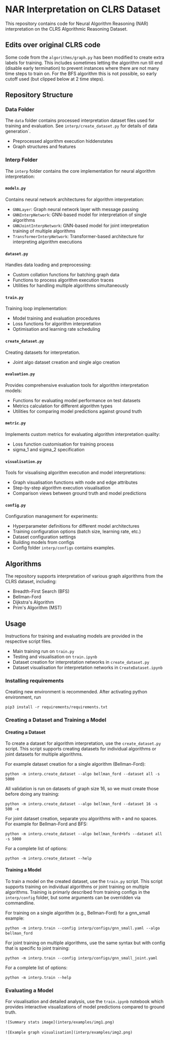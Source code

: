# NAR Interpretation on CLRS Dataset

This repository contains code for Neural Algorithm Reasoning (NAR) interpretation on the CLRS Algorithmic Reasoning Dataset.

## Edits over original CLRS code
Some code from the `algorithms/graph.py` has been modified to create extra labels for training. This includes sometimes letting the algorithm run till end (disable early termination) to prevent instances where there are not many time steps to train on. For the BFS algorithm this is not possible, so early cutoff used (but clipped below at 2 time steps).

## Repository Structure

### Data Folder
The `data` folder contains processed interpretation dataset files used for training and evaluation. See `interp/create_dataset.py` for details of data generation`.
- Preprocessed algorithm execution hiddenstates
- Graph structures and features

### Interp Folder
The `interp` folder contains the core implementation for neural algorithm interpretation:

#### `models.py`
Contains neural network architectures for algorithm interpretation:
- `GNNLayer`: Graph neural network layer with message passing
- `GNNInterpNetwork`: GNN-based model for interpretation of single algorithms
- `GNNJointInterpNetwork`: GNN-based model for joint interpretation training of multiple algorithms
- `TransformerInterpNetwork`: Transformer-based architecture for interpreting algorithm executions

#### `dataset.py`
Handles data loading and preprocessing:
- Custom collation functions for batching graph data
- Functions to process algorithm execution traces
- Utilities for handling multiple algorithms simultaneously

#### `train.py`
Training loop implementation:
- Model training and evaluation procedures
- Loss functions for algorithm interpretation
- Optimisation and learning rate scheduling

#### `create_dataset.py`
Creating datasets for interpretation.
- Joint algo dataset creation and single algo creation

#### `evaluation.py`
Provides comprehensive evaluation tools for algorithm interpretation models:
- Functions for evaluating model performance on test datasets
- Metrics calculation for different algorithm types
- Utilities for comparing model predictions against ground truth

#### `metric.py`
Implements custom metrics for evaluating algorithm interpretation quality:
- Loss function customisation for training process
- sigma_1 and sigma_2 specification

#### `visualisation.py`
Tools for visualising algorithm execution and model interpretations:
- Graph visualisation functions with node and edge attributes
- Step-by-step algorithm execution visualisation
- Comparison views between ground truth and model predictions

#### `config.py`
Configuration management for experiments:
- Hyperparameter definitions for different model architectures
- Training configuration options (batch size, learning rate, etc.)
- Dataset configuration settings
- Building models from configs
- Config folder `interp/configs` contains examples.


## Algorithms
The repository supports interpretation of various graph algorithms from the CLRS dataset, including:
- Breadth-First Search (BFS)
- Bellman-Ford
- Dijkstra's Algorithm
- Prim's Algorithm (MST)

## Usage
Instructions for training and evaluating models are provided in the respective script files. 
- Main training run on `train.py`
- Testing and visualisation on `train.ipynb`
- Dataset creation for interpretation networks in `create_dataset.py`
- Dataset visualisation for interpretation networks in `CreateDataset.ipynb`

### Installing requirements
Creating new environment is recommended. After activating python environment, run

    pip3 install -r requirements/requirements.txt

### Creating a Dataset and Training a Model

#### Creating a Dataset

To create a dataset for algorithm interpretation, use the `create_dataset.py` script. This script supports creating datasets for individual algorithms or joint datasets for multiple algorithms.

For example dataset creation for a single algorithm (Bellman-Ford):

    python -m interp.create_dataset --algo bellman_ford --dataset all -s 5000

All validation is run on datasets of graph size 16, so we must create those before doing any training:

    python -m interp.create_dataset --algo bellman_ford --dataset 16 -s 500 -e

For joint dataset creation, separate you algorithms with `+` and no spaces. For example for Bellman-Ford and BFS:

    python -m interp.create_dataset --algo bellman_ford+bfs --dataset all -s 5000

For a complete list of options:

    python -m interp.create_dataset --help

#### Training a Model

To train a model on the created dataset, use the `train.py` script. This script supports training on individual algorithms or joint training on multiple algorithms. Training is primarly described from training configs in the `interp/config` folder, but some arguments can be overridden via commandline.

For training on a single algorithm (e.g., Bellman-Ford) for a gnn_small example:

    python -m interp.train --config interp/configs/gnn_small.yaml --algo bellman_ford

For joint training on multiple algorithms, use the same syntax but with config that is specific to joint training:

    python -m interp.train --config interp/configs/gnn_small_joint.yaml

For a complete list of options:

    python -m interp.train --help

### Evaluating a Model

For visualisation and detailed analysis, use the `train.ipynb` notebook which provides interactive visualizations of model predictions compared to ground truth.

    ![Summary stats image](interp/examples/img1.png)

    ![Example graph visualisation](interp/examples/img2.png)



